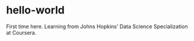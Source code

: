 # hello-world
First time here. Learning from Johns Hopkins' Data Science Specialization at Coursera.
